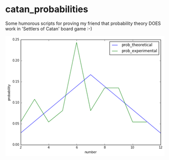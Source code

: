 # catan_probabilities
Some humorous scripts for proving my friend that probability theory DOES work in 'Settlers of Catan' board game :-)

![Ha-ha!](https://raw.githubusercontent.com/kharts/catan_probabilities/master/chart.png)
